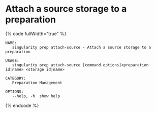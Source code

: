 # Attach a source storage to a preparation

{% code fullWidth="true" %}
```
NAME:
   singularity prep attach-source - Attach a source storage to a preparation

USAGE:
   singularity prep attach-source [command options]<preparation id|name> <storage id|name>

CATEGORY:
   Preparation Management

OPTIONS:
   --help, -h  show help
```
{% endcode %}
